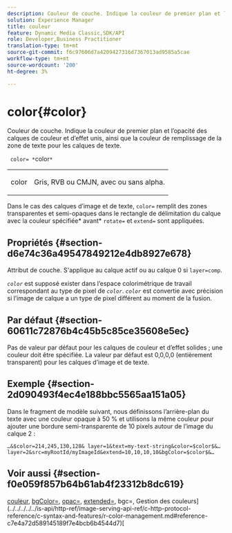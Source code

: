 ```yaml
---
description: Couleur de couche. Indique la couleur de premier plan et l’opacité des calques de couleur et d’effet unis, ainsi que la couleur de remplissage de la zone de texte pour les calques de texte.
solution: Experience Manager
title: couleur
feature: Dynamic Media Classic,SDK/API
role: Developer,Business Practitioner
translation-type: tm+mt
source-git-commit: f6c97606d7a4209427316d7367013ad9585a5cae
workflow-type: tm+mt
source-wordcount: '200'
ht-degree: 3%

---
```



# color{#color}

Couleur de couche. Indique la couleur de premier plan et l’opacité des calques de couleur et d’effet unis, ainsi que la couleur de remplissage de la zone de texte pour les calques de texte.

` color= *`color`*`

<table id="simpletable_68645167998A42229CEF858909FD447E"> 
 <tr class="strow"> 
  <td class="stentry"> <p> <span class="codeph"> <span class="varname"> color  </span> </span> </p> </td> 
  <td class="stentry"> <p>Gris, RVB ou CMJN, avec ou sans alpha. </p> </td> 
 </tr> 
</table>

Dans le cas des calques d’image et de texte, `color=` remplit des zones transparentes et semi-opaques dans le rectangle de délimitation du calque avec la couleur spécifiée* avant* `rotate=` et `extend=` sont appliquées.

## Propriétés {#section-d6e74c36a49547849212e4db8927e678}

Attribut de couche. S&#39;applique au calque actif ou au calque 0 si `layer=comp`.

*`color`* est supposé exister dans l’espace colorimétrique de travail correspondant au type de pixel de  *`color`*. *`color`* est convertie avec précision si l’image de calque a un type de pixel différent au moment de la fusion.

## Par défaut {#section-60611c72876b4c45b5c85ce35608e5ec}

Pas de valeur par défaut pour les calques de couleur et d’effet solides ; une couleur doit être spécifiée. La valeur par défaut est 0,0,0,0 (entièrement transparent) pour les calques d’image et de texte.

## Exemple {#section-2d090493f4ec4e188bbc5565aa151a05}

Dans le fragment de modèle suivant, nous définissons l’arrière-plan du texte avec une couleur opaque à 50 % et utilisons la même couleur pour ajouter une bordure semi-transparente de 10 pixels autour de l’image du calque 2 :

`…&$color=214,245,130,128& layer=1&text=my-text-string&color=$color$&… layer=2&src=myRootId/myImageId&extend=10,10,10,10&bgColor=$color$&…`

## Voir aussi {#section-f0e059f857b64b61ab4f23312b8dc619}

[couleur](../../../../../is-api/http-ref/image-serving-api-ref/c-http-protocol-reference/c-data-types/r-is-http-color.md#reference-0fdb264a3aed4bd78451bb55311f6e93),  [bgColor=](../../../../../is-api/http-ref/image-serving-api-ref/c-http-protocol-reference/c-command-reference/r-bgcolor.md#reference-441371ba4ef54fe781887c5ae448f6ab),  [opac=](../../../../../is-api/http-ref/image-serving-api-ref/c-http-protocol-reference/c-command-reference/r-opac.md#reference-d2269b51aca34599a08d0a46ee5c27e5),  [extended=](../../../../../is-api/http-ref/image-serving-api-ref/c-http-protocol-reference/c-command-reference/r-extend.md#reference-7e9156beb285459d830e2d56782a74ac), bgc=, Gestion des couleurs](../../../../../is-api/http-ref/image-serving-api-ref/c-http-protocol-reference/c-syntax-and-features/r-color-management.md#reference-c7e4a72d589145189f7e4bcb6b4544d7)[](../../../../../is-api/http-ref/image-serving-api-ref/c-http-protocol-reference/c-command-reference/r-bgc.md#reference-53376175f617446fbe5c69120f834b88)[
